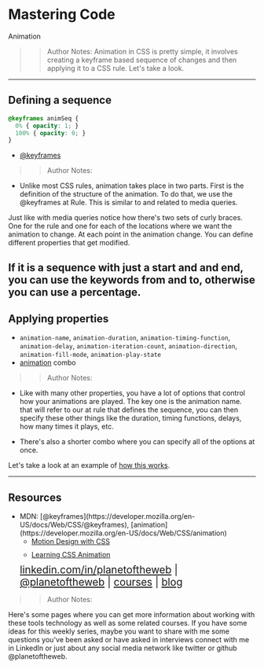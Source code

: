 <!-- .slide: data-state="title" -->

# Mastering Code
Animation

> >Author Notes:
Animation in CSS is pretty simple, it involves creating a keyframe based sequence of changes and then applying it to a CSS rule. Let's take a look.

---

## Defining a sequence

```css
@keyframes animSeq {
  0% { opacity: 1; }
  100% { opacity: 0; }
}
```

- [@keyframes](https://developer.mozilla.org/en-US/docs/Web/CSS/@keyframes)

> > Author Notes:

- Unlike most CSS rules, animation takes place in two parts. First is the definition of the structure of the animation. To do that, we use the @keyframes at Rule. This is similar to and related to media queries. 

Just like with media queries notice how there's two sets of curly braces. One for the rule and one for each of the locations where we want the animation to change. At each point in the animation change. You can define different properties that get modified.

If it is a sequence with just a start and and end, you can use the keywords from and to, otherwise you can use a percentage.
---

## Applying properties

- `animation-name`, `animation-duration`, `animation-timing-function`, `animation-delay`, `animation-iteration-count`, `animation-direction`, `animation-fill-mode`, `animation-play-state`
- [animation](https://developer.mozilla.org/en-US/docs/Web/CSS/animation) combo


> > Author Notes:

- Like with many other properties, you have a lot of options that control how your animations are played. The key one is the animation name. that will refer to our at rule that defines the sequence, you can then specify these other things like the duration, timing functions, delays, how many times it plays, etc.

- There's also a shorter combo where you can specify all of the options at once. 

Let's take a look at an example of [how this works](https://codepen.io/planetoftheweb/pen/WzzYNe).

---
## Resources
<ul>
  <li>MDN: [@keyframes](https://developer.mozilla.org/en-US/docs/Web/CSS/@keyframes), [animation](https://developer.mozilla.org/en-US/docs/Web/CSS/animation)
  </li>
  <li style="list-style: none;">
    <ul>
      <li style="margin-bottom: 10px"><a href="https://www.linkedin.com/learning/motion-design-with-css?trk=insiders_6787408_learning">Motion Design with CSS</a></li>
      <li style="margin-bottom: 10px"><a href="https://www.linkedin.com/learning/css-animation?trk=insiders_6787408_learning">Learning CSS Animation</a></li>
    </ul>
  </li>
  <li style="list-style: none; font-size: 1.3rem;"><a href="hhttps://www.linkedin.com/in/planetoftheweb">linkedin.com/in/planetoftheweb</a> | <a href="https://www.twitter.com/planetoftheweb">@planetoftheweb</a> | <a href="https://www.linkedin.com/learning/instructors/ray-villalobos">courses</a> | <a href="https://raybo.org">blog</a></li>
</ul>

> > Author Notes:

Here's some pages where you can get more information about working with these tools technology as well as some related courses. If you have some ideas for this weekly series, maybe you want to share with me some questions you've been asked or have asked in interviews connect with me in LinkedIn or just about any social media network like twitter or github @planetoftheweb.
